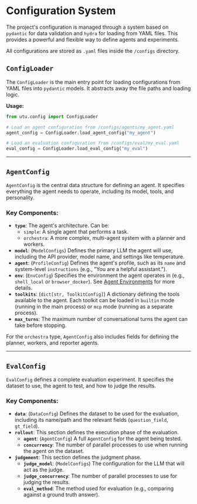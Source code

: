 # Configuration System

The project's configuration is managed through a system based on `pydantic` for data validation and `hydra` for loading from YAML files. This provides a powerful and flexible way to define agents and experiments.

All configurations are stored as `.yaml` files inside the `/configs` directory.

## `ConfigLoader`

The `ConfigLoader` is the main entry point for loading configurations from YAML files into `pydantic` models. It abstracts away the file paths and loading logic.

**Usage:**
```python
from utu.config import ConfigLoader

# Load an agent configuration from /configs/agents/my_agent.yaml
agent_config = ConfigLoader.load_agent_config("my_agent")

# Load an evaluation configuration from /configs/eval/my_eval.yaml
eval_config = ConfigLoader.load_eval_config("my_eval")
```

---

## `AgentConfig`

`AgentConfig` is the central data structure for defining an agent. It specifies everything the agent needs to operate, including its model, tools, and personality.

### Key Components:

- **`type`**: The agent's architecture. Can be:
    - `simple`: A single agent that performs a task.
    - `orchestra`: A more complex, multi-agent system with a planner and workers.
- **`model`**: (`ModelConfigs`) Defines the primary LLM the agent will use, including the API provider, model name, and settings like temperature.
- **`agent`**: (`ProfileConfig`) Defines the agent's profile, such as its `name` and system-level `instructions` (e.g., "You are a helpful assistant.").
- **`env`**: (`EnvConfig`) Specifies the environment the agent operates in (e.g., `shell_local` or `browser_docker`). See [Agent Environments](./env.md) for more details.
- **`toolkits`**: (`dict[str, ToolkitConfig]`) A dictionary defining the tools available to the agent. Each toolkit can be loaded in `builtin` mode (running in the main process) or `mcp` mode (running as a separate process).
- **`max_turns`**: The maximum number of conversational turns the agent can take before stopping.

For the `orchestra` type, `AgentConfig` also includes fields for defining the planner, workers, and reporter agents.

---

## `EvalConfig`

`EvalConfig` defines a complete evaluation experiment. It specifies the dataset to use, the agent to test, and how to judge the results.

### Key Components:

- **`data`**: (`DataConfig`) Defines the dataset to be used for the evaluation, including its name/path and the relevant fields (`question_field`, `gt_field`).
- **`rollout`**: This section defines the execution phase of the evaluation.
    - **`agent`**: (`AgentConfig`) A full `AgentConfig` for the agent being tested.
    - **`concurrency`**: The number of parallel processes to use when running the agent on the dataset.
- **`judgement`**: This section defines the judgment phase.
    - **`judge_model`**: (`ModelConfigs`) The configuration for the LLM that will act as the judge.
    - **`judge_concurrency`**: The number of parallel processes to use for judging the results.
    - **`eval_method`**: The method used for evaluation (e.g., comparing against a ground truth answer).
